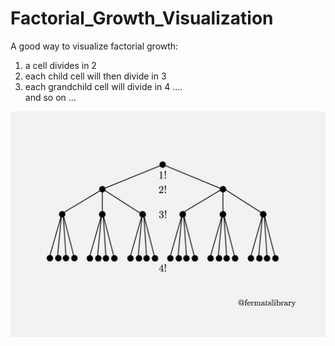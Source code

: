 
  # Factorial_Growth_Visualization

A good way to visualize factorial growth: 
  1) a cell divides in 2
  2) each child cell will then divide in 3
  3) each grandchild cell will divide in 4
  ....       
and so on ...  


![alt text](https://github.com/thehackingschool/Factorial_Growth_Visualization/blob/master/fermat_fact.jpg)
